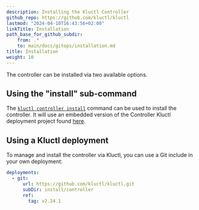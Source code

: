 ```yaml
---
description: Installing the Kluctl Controller
github_repo: https://github.com/kluctl/kluctl
lastmod: "2024-04-10T16:43:56+02:00"
linkTitle: Installation
path_base_for_github_subdir:
    from: .*
    to: main/docs/gitops/installation.md
title: Installation
weight: 10
---
```






The controller can be installed via two available options.

## Using the "install" sub-command

The [`kluctl controller install`](../kluctl/commands/controller-install.md) command can be used to install the
controller. It will use an embedded version of the Controller Kluctl deployment project
found [here](https://github.com/kluctl/kluctl/tree/main/install/controller).

## Using a Kluctl deployment

To manage and install the controller via Kluctl, you can use a Git include in your own deployment:

```yaml
deployments:
  - git:
      url: https://github.com/kluctl/kluctl.git
      subDir: install/controller
      ref:
        tag: v2.24.1
```
